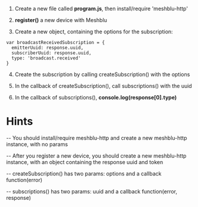 1) Create a new file called **program.js**, then install/require 'meshblu-http'

2) **register()** a new device with Meshblu

3) Create a new object, containing the options for the subscription:
```
var broadcastReceivedSubscription = {
  emitterUuid: response.uuid,
  subscriberUuid: response.uuid,
  type: 'broadcast.received'
}
```

4) Create the subscription by calling createSubscription() with the options

5) In the callback of createSubscription(), call subscriptions() with the uuid

6) In the callback of subscriptions(), **console.log(response[0].type)**

# Hints
-- You should install/require meshblu-http and create a new meshblu-http instance, with no params

-- After you register a new device, you should create a new meshblu-http instance, with an object containing the response uuid and token

-- createSubscription() has two params: options and a callback function(error)

-- subscriptions() has two params: uuid and a callback function(error, response)
